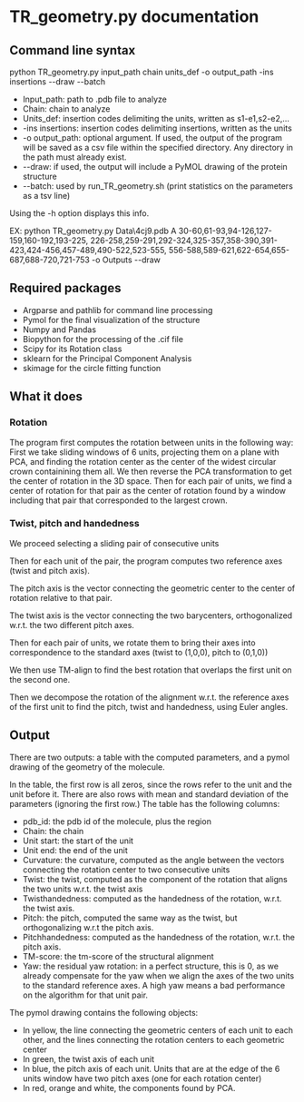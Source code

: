 # TR_geometry.py documentation


## Command line syntax
python TR_geometry.py input_path chain units_def -o output_path -ins insertions --draw --batch
- Input_path: path to .pdb file to analyze
- Chain: chain to analyze
- Units_def: insertion codes delimiting the units, written as s1-e1,s2-e2,...
- -ins insertions: insertion codes delimiting insertions, written as the units
- -o output_path: optional argument. If used, the output of the program will be saved as a csv file within the specified directory. Any directory in the path must already exist.
- --draw: if used, the output will include a PyMOL drawing of the protein structure
- --batch: used by run_TR_geometry.sh (print statistics on the parameters as a tsv line)

Using the -h option displays this info.

EX: python TR_geometry.py Data\4cj9.pdb A 30-60,61-93,94-126,127-159,160-192,193-225, 226-258,259-291,292-324,325-357,358-390,391-423,424-456,457-489,490-522,523-555,
556-588,589-621,622-654,655-687,688-720,721-753 -o Outputs --draw
## Required packages

- Argparse and pathlib for command line processing 
- Pymol for the final visualization of the structure
- Numpy and Pandas
- Biopython for the processing of the .cif file
- Scipy for its Rotation class
- sklearn for the Principal Component Analysis
- skimage for the circle fitting function

## What it does

### Rotation

The program first computes the rotation between units in the following way:
First we take sliding windows of 6 units, projecting them on a plane with PCA, and finding the rotation center as the center of the widest circular crown containining them all. We then reverse the PCA transformation to get the center of rotation in the 3D space.
Then for each pair of units, we find a center of rotation for that pair as the center of rotation found by a window including that pair that corresponded to the largest crown.

### Twist, pitch and handedness

We proceed selecting a sliding pair of consecutive units

Then for each unit of the pair, the program computes two reference axes (twist and pitch axis).

The pitch axis is the vector connecting the geometric center to the center of rotation relative to that pair.

The twist axis is the vector connecting the two barycenters, orthogonalized w.r.t. the two different pitch axes.



Then for each pair of units, we rotate them to bring their axes into correspondence to the standard axes (twist to (1,0,0), pitch to (0,1,0))

We then use TM-align to find the best rotation that overlaps the first unit on the second one.

Then we decompose the rotation of the alignment w.r.t. the reference axes of the first unit to find the pitch, twist and handedness, using Euler angles. 

## Output

There are two outputs: a table with the computed parameters, and a pymol drawing of the geometry of the molecule.

In the table, the first row is all zeros, since the rows refer to the unit and the unit before it.
There are also rows with mean and standard deviation of the parameters (ignoring the first row.)
The table has the following columns:
- pdb_id: the pdb id of the molecule, plus the region
- Chain: the chain
- Unit start: the start of the unit
- Unit end: the end of the unit
- Curvature: the curvature, computed as the angle between the vectors connecting the rotation center to two consecutive units
- Twist: the twist, computed as the component of the rotation that aligns the two units w.r.t. the twist axis
- Twisthandedness: computed as the handedness of the rotation, w.r.t. the twist axis.
- Pitch: the pitch, computed the same way as the twist, but orthogonalizing w.r.t the pitch axis.
- Pitchhandedness: computed as the handedness of the rotation, w.r.t. the pitch axis.
- TM-score: the tm-score of the structural alignment
- Yaw: the residual yaw rotation: in a perfect structure, this is 0, as we already compensate for the yaw when we align the axes of the two units to the standard reference axes. A high yaw means a bad performance on the algorithm for that unit pair.

The pymol drawing contains the following objects:
- In yellow, the line connecting the geometric centers of each unit to each other, and the lines connecting the rotation centers to each geometric center
- In green, the twist axis of each unit
- In blue, the pitch axis of each unit. Units that are at the edge of the 6 units window have two pitch axes (one for each rotation center)
- In red, orange and white, the components found by PCA.
